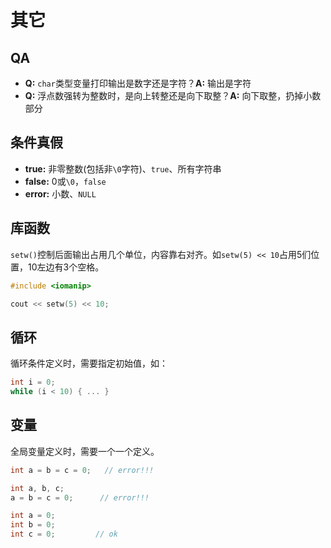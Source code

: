 
# 其它

## QA
- **Q:** `char`类型变量打印输出是数字还是字符？**A:** 输出是字符
- **Q:** 浮点数强转为整数时，是向上转整还是向下取整？**A:** 向下取整，扔掉小数部分

## 条件真假
- **true:** 非零整数(包括非`\0`字符)、`true`、所有字符串
- **false:** 0或`\0`，`false`
- **error:** 小数、`NULL`

## 库函数

`setw()`控制后面输出占用几个单位，内容靠右对齐。如`setw(5) << 10`占用5们位置，10左边有3个空格。
```cpp
#include <iomanip>

cout << setw(5) << 10;
```

## 循环
循环条件定义时，需要指定初始值，如：  
```cpp
int i = 0;
while (i < 10) { ... }
```

## 变量
全局变量定义时，需要一个一个定义。  
```cpp
int a = b = c = 0;   // error!!!

int a, b, c;
a = b = c = 0;      // error!!!

int a = 0;
int b = 0;
int c = 0;         // ok
```
